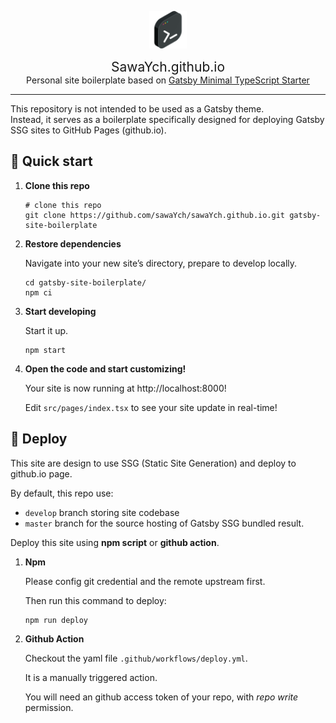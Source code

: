 <p align="center">
  <a href="https://github.com/sawaYch/sawaYch.github.io/tree/develop">
    <img alt="icon" src="./src/images/favicon.png" width="60" />
  </a>
</p>
<div align="center" style="font-size:1.5em">
  SawaYch.github.io
</div><div align="center" style="font-size:1em">Personal site boilerplate based on <a href="https://github.com/gatsbyjs/gatsby-starter-minimal-ts" target="_blank" rel="noopener noreferrer">Gatsby Minimal TypeScript Starter</a></div>

---

This repository is not intended to be used as a Gatsby theme.  
Instead, it serves as a boilerplate specifically designed for deploying Gatsby SSG sites to GitHub Pages (github.io).

## 🚀 Quick start

1. **Clone this repo**

   ```shell
   # clone this repo
   git clone https://github.com/sawaYch/sawaYch.github.io.git gatsby-site-boilerplate
   ```

2. **Restore dependencies**

   Navigate into your new site’s directory, prepare to develop locally.

   ```shell
   cd gatsby-site-boilerplate/
   npm ci
   ```

3. **Start developing**

   Start it up.

   ```shell
   npm start
   ```

4. **Open the code and start customizing!**

   Your site is now running at http://localhost:8000!

   Edit `src/pages/index.tsx` to see your site update in real-time!

## 🧰 Deploy

This site are design to use SSG (Static Site Generation) and deploy to github.io page.  

By default, this repo use:  
  - `develop` branch storing site codebase
  - `master` branch for the source hosting of Gatsby SSG bundled result.  

Deploy this site using **npm script** or **github action**.

1. **Npm**

   Please config git credential and the remote upstream first.

   Then run this command to deploy:

   ```shell
   npm run deploy
   ```

2. **Github Action**

   Checkout the yaml file `.github/workflows/deploy.yml`.

   It is a manually triggered action.

   You will need an github access token of your repo, with _repo write_ permission.
